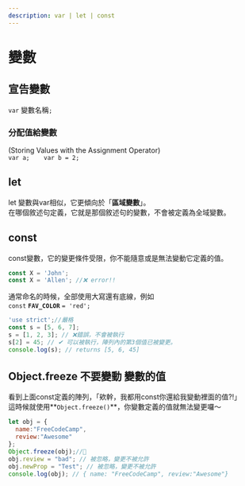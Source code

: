 ```yaml
---
description: var | let | const
---
```


# 變數

## 宣告變數

`var` 變數名稱`;`

### 分配值給變數

\(Storing Values with the Assignment Operator\)  
`var a;   
var b = 2;`

## let

let 變數與var相似，它更傾向於「**區域變數**」。  
在哪個敘述句定義，它就是那個敘述句的變數，不會被定義為全域變數。

##  const

const變數，它的變更條件受限，你不能隨意或是無法變動它定義的值。

```javascript
const X = 'John';
const X = 'Allen'; //❌ error!!
```

通常命名的時候，全部使用大寫還有底線，例如  
`const` **`FAV_COLOR`** `= 'red';`

```javascript
'use strict';//嚴格
const s = [5, 6, 7];
s = [1, 2, 3]; // ❌錯誤，不會被執行
s[2] = 45; // ✔ ​可以被執行，陣列內的第3個值已被變更。
console.log(s); // returns [5, 6, 45]
```

## Object.freeze  不要變動 變數的值

看到上面const定義的陣列，「欸幹，我都用const你還給我變動裡面的值?!」  
這時候就使用**`Object.freeze()`**，你變數定義的值就無法變更囉～

```javascript
let obj = {
  name:"FreeCodeCamp",
  review:"Awesome"
};
Object.freeze(obj);//🔸
obj.review = "bad"; // 被忽略，變更不被允許
obj.newProp = "Test"; // 被忽略，變更不被允許
console.log(obj); // { name: "FreeCodeCamp", review:"Awesome"}
```

